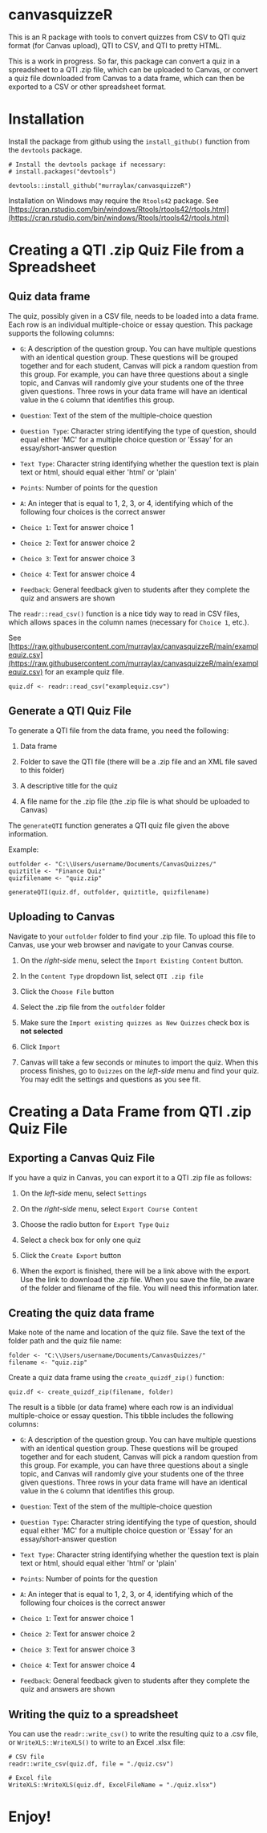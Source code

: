 # canvasquizzeR

This is an R package with tools to convert quizzes from CSV to QTI quiz format (for Canvas upload), QTI to CSV, and QTI to pretty HTML. 

This is a work in progress. So far, this package can convert a quiz in a spreadsheet to a QTI .zip file, which can be uploaded to Canvas, or convert a quiz file downloaded from Canvas to a data frame, which can then be exported to a CSV or other spreadsheet format.

# Installation

Install the package from github using the `install_github()` function from the `devtools` package.

```
# Install the devtools package if necessary:
# install.packages("devtools") 

devtools::install_github("murraylax/canvasquizzeR")
```

Installation on Windows may require the `Rtools42` package. See [https://cran.rstudio.com/bin/windows/Rtools/rtools42/rtools.html](https://cran.rstudio.com/bin/windows/Rtools/rtools42/rtools.html)

# Creating a QTI .zip Quiz File from a Spreadsheet

## Quiz data frame

The quiz, possibly given in a CSV file, needs to be loaded into a data frame. Each row is an individual multiple-choice or essay question. This package supports the following columns:

 - `G`: A description of the question group. You can have multiple questions with an identical question group. These questions will be grouped together and for each student, Canvas will pick a random question from this group. For example, you can have three questions about a single topic, and Canvas will randomly give your students one of the three given questions. Three rows in your data frame will have an identical value in the `G` column that identifies this group.
 
 - `Question`: Text of the stem of the multiple-choice question
 
 - `Question Type`: Character string identifying the type of question, should equal either 'MC' for a multiple choice question or 'Essay' for an essay/short-answer question
 
 - `Text Type`: Character string identifying whether the question text is plain text or html, should equal either 'html' or 'plain'

 - `Points`: Number of points for the question

 - `A`: An integer that is equal to 1, 2, 3, or 4, identifying which of the following four choices is the correct answer

 - `Choice 1`: Text for answer choice 1

 - `Choice 2`: Text for answer choice 2

 - `Choice 3`: Text for answer choice 3

 - `Choice 4`: Text for answer choice 4

 - `Feedback`: General feedback given to students after they complete the quiz and answers are shown

The `readr::read_csv()` function is a nice tidy way to read in CSV files, which allows spaces in the column names (necessary for `Choice 1`, etc.).

See [https://raw.githubusercontent.com/murraylax/canvasquizzeR/main/examplequiz.csv](https://raw.githubusercontent.com/murraylax/canvasquizzeR/main/examplequiz.csv) for an example quiz file.

```
quiz.df <- readr::read_csv("examplequiz.csv")
```

## Generate a QTI Quiz File

To generate a QTI file from the data frame, you need the following:

 1. Data frame
 
 2. Folder to save the QTI file (there will be a .zip file and an XML file saved to this folder)
 
 3. A descriptive title for the quiz
 
 4. A file name for the .zip file (the .zip file is what should be uploaded to Canvas)
 
The `generateQTI` function generates a QTI quiz file given the above information. 
 
Example:

```
outfolder <- "C:\\Users/username/Documents/CanvasQuizzes/"
quiztitle <- "Finance Quiz"
quizfilename <- "quiz.zip"

generateQTI(quiz.df, outfolder, quiztitle, quizfilename)
```

## Uploading to Canvas

Navigate to your `outfolder` folder to find your .zip file. To upload this file to Canvas, use your web browser and navigate to your Canvas course. 

 1. On the *right-side* menu, select the `Import Existing Content` button.
 
 2. In the `Content Type` dropdown list, select `QTI .zip file`
 
 3. Click the `Choose File` button
 
 4. Select the .zip file from the `outfolder` folder
 
 5. Make sure the `Import existing quizzes as New Quizzes` check box is **not selected**
 
 6. Click `Import`
 
 7. Canvas will take a few seconds or minutes to import the quiz. When this process finishes, go to `Quizzes` on the *left-side* menu and find your quiz. You may edit the settings and questions as you see fit.
 
 
# Creating a Data Frame from QTI .zip Quiz File

## Exporting a Canvas Quiz File

If you have a quiz in Canvas, you can export it to a QTI .zip file as follows:

 1. On the *left-side* menu, select `Settings`
 
 2. On the *right-side* menu, select `Export Course Content`
 
 3. Choose the radio button for `Export Type` `Quiz`
 
 4. Select a check box for only one quiz
 
 5. Click the `Create Export` button
 
 6. When the export is finished, there will be a link above with the export. Use the link to download the .zip file. When you save the file, be aware of the folder and filename of the file. You will need this information later.
 
## Creating the quiz data frame

Make note of the name and location of the quiz file. Save the text of the folder path and the quiz file name:

```
folder <- "C:\\Users/username/Documents/CanvasQuizzes/"
filename <- "quiz.zip"
```

Create a quiz data frame using the `create_quizdf_zip()` function:

```
quiz.df <- create_quizdf_zip(filename, folder)
```

The result is a tibble (or data frame) where each row is an individual multiple-choice or essay question. This tibble includes the following columns:

 - `G`: A description of the question group. You can have multiple questions with an identical question group. These questions will be grouped together and for each student, Canvas will pick a random question from this group. For example, you can have three questions about a single topic, and Canvas will randomly give your students one of the three given questions. Three rows in your data frame will have an identical value in the `G` column that identifies this group.
 
 - `Question`: Text of the stem of the multiple-choice question
 
 - `Question Type`: Character string identifying the type of question, should equal either 'MC' for a multiple choice question or 'Essay' for an essay/short-answer question
 
 - `Text Type`: Character string identifying whether the question text is plain text or html, should equal either 'html' or 'plain'

 - `Points`: Number of points for the question

 - `A`: An integer that is equal to 1, 2, 3, or 4, identifying which of the following four choices is the correct answer

 - `Choice 1`: Text for answer choice 1

 - `Choice 2`: Text for answer choice 2

 - `Choice 3`: Text for answer choice 3

 - `Choice 4`: Text for answer choice 4

 - `Feedback`: General feedback given to students after they complete the quiz and answers are shown
 
 
## Writing the quiz to a spreadsheet

You can use the `readr::write_csv()` to write the resulting quiz to a .csv file, or `WriteXLS::WriteXLS()` to write to an Excel .xlsx file:
```
# CSV file
readr::write_csv(quiz.df, file = "./quiz.csv")

# Excel file
WriteXLS::WriteXLS(quiz.df, ExcelFileName = "./quiz.xlsx")
```

# Enjoy!
